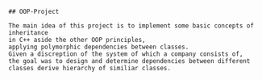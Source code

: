     ## OOP-Project
    
    The main idea of this project is to implement some basic concepts of inheritance
    in C++ aside the other OOP principles, 
    applying polymorphic dependencies between classes.
    Given a discreption of the system of which a company consists of, 
    the goal was to design and determine dependencies between different classes derive hierarchy of similiar classes.
    
    
